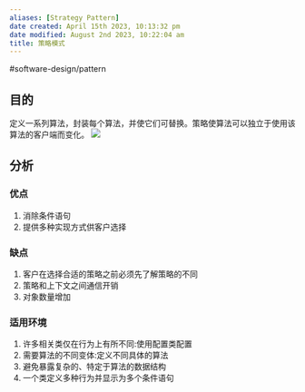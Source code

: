 ```yaml
---
aliases: [Strategy Pattern]
date created: April 15th 2023, 10:13:32 pm
date modified: August 2nd 2023, 10:22:04 am
title: 策略模式
---
```

#software-design/pattern
## 目的

定义一系列算法，封装每个算法，并使它们可替换。策略使算法可以独立于使用该算法的客户端而变化。
![](https://spricoder.oss-cn-shanghai.aliyuncs.com/2021-Software-System-Design/img/lec02/21.png)

## 分析

### 优点
1. 消除条件语句  
2. 提供多种实现方式供客户选择

### 缺点
1. 客户在选择合适的策略之前必须先了解策略的不同
2. 策略和上下文之间通信开销
3. 对象数量增加

### 适用环境
1.  许多相关类仅在行为上有所不同:使用配置类配置
2.  需要算法的不同变体:定义不同具体的算法
3.  避免暴露复杂的、特定于算法的数据结构
4. 一个类定义多种行为并显示为多个条件语句
